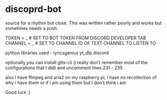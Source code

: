 # discoprd-bot
source for a rhythm bot close. This was written rather poorly and works but sometimes needs a push.

TOKEN = _ # SET TO BOT TOKEN FROM DISCORD DEVELOPER TAB\
CHANNEL = _ # SET TO CHANNEL ID OF TEXT CHANNEL TO LISTEN TO


python libraries used - 
lyricsgenius
yt_dlp
discord


optionally you can install gtts-cli (i really don't remember most of the configurations that I did) and uncomment lines 231 - 235

also I have ffmpeg and aria2 on my raspberry pi, I have no recollection of why i have them or if i am using them but I don't think i am

Good luck :)
